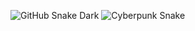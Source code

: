 ![GitHub Snake Dark](https://nikik3.github.io/nikik3/github-contribution-grid-snake-dark.svg)
![Cyberpunk Snake](https://nikik3.github.io/nikik3/github-snake-cyberpunk.svg)
